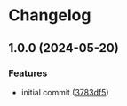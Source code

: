# Changelog

## 1.0.0 (2024-05-20)


### Features

* initial commit ([3783df5](https://github.com/folke/ts-comments.nvim/commit/3783df57058836a10d658f4c07eadf0237ed3846))
